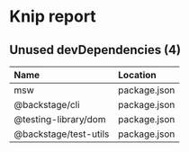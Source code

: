# Knip report

## Unused devDependencies (4)

| Name                  | Location     |
|:----------------------|:-------------|
| msw                   | package.json |
| @backstage/cli        | package.json |
| @testing-library/dom  | package.json |
| @backstage/test-utils | package.json |

